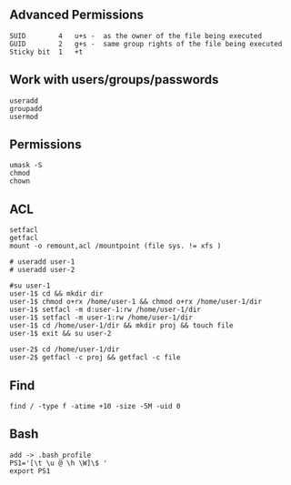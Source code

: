 Advanced Permissions
---------------------

    SUID        4   u+s -  as the owner of the file being executed
    GUID        2   g+s -  same group rights of the file being executed
    Sticky bit  1   +t


Work with users/groups/passwords
--------------------------------

    useradd
    groupadd
    usermod


Permissions
-------------

    umask -S
    chmod
    chown

ACL
----

    setfacl
    getfacl
    mount -o remount,acl /mountpoint (file sys. != xfs )

    # useradd user-1
    # useradd user-2

    #su user-1
    user-1$ cd && mkdir dir
    user-1$ chmod o+rx /home/user-1 && chmod o+rx /home/user-1/dir
    user-1$ setfacl -m d:user-1:rw /home/user-1/dir
    user-1$ setfacl -m user-1:rw /home/user-1/dir
    user-1$ cd /home/user-1/dir && mkdir proj && touch file
    user-1$ exit && su user-2

    user-2$ cd /home/user-1/dir
    user-2$ getfacl -c proj && getfacl -c file

Find
----------

    find / -type f -atime +10 -size -5M -uid 0

Bash
----------

    add -> .bash_profile
    PS1='[\t \u @ \h \W]\$ '
    export PS1
